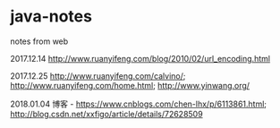 # java-notes
notes from web

2017.12.14
http://www.ruanyifeng.com/blog/2010/02/url_encoding.html

2017.12.25
http://www.ruanyifeng.com/calvino/; 
http://www.ruanyifeng.com/home.html; 
http://www.yinwang.org/

2018.01.04
博客 - https://www.cnblogs.com/chen-lhx/p/6113861.html;
http://blog.csdn.net/xxfigo/article/details/72628509
